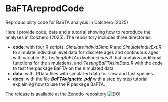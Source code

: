# BaFTAreprodCode
Reproducibility code for BaSTA analysis in Colchero (2025)

Here I provide code, data and a tutorial showing how to reproduce the analyses in Colchero (2025). The repository includes three directories:

- **code**: with four R scripts, *SimulateIndividSimp.R* and *SimulateIndivExt.R* to simulate individual level data for discrete ages and continuous ages with variable IBI, *TestingBaFTAextraFunctions.R* that contains additional functions for the simulations, and *TestingBaFTAsimData.R* with the code to test the package BaFTA on the simulated data.
- **data**: with .RData files with simulated data for slow and fast species.
- **docs**: with the file ***BaFTAvignette.pdf*** with a step by step tutorial explaining how to use the R package BaFTA.

The release is available at the Zenodo repository [![DOI](https://zenodo.org/badge/966777927.svg)](https://doi.org/10.5281/zenodo.15223646)
